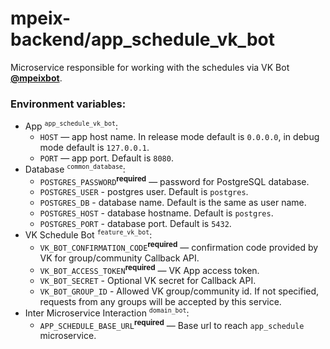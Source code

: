 # mpeix-backend/app_schedule_vk_bot

Microservice responsible for working with the schedules via VK Bot [**@mpeixbot**](https://vk.com/mpeixbot).

### Environment variables:
- App <sup>`app_schedule_vk_bot`</sup>:
  - `HOST` — app host name. In release mode default is `0.0.0.0`, in debug mode default is `127.0.0.1`.
  - `PORT` — app port. Default is `8080`.
- Database <sup>`common_database`</sup>:
  - `POSTGRES_PASSWORD`<sup>**required**</sup> — password for PostgreSQL database.
  - `POSTGRES_USER` - postgres user. Default is `postgres`.
  - `POSTGRES_DB` - database name. Default is the same as user name.
  - `POSTGRES_HOST` - database hostname. Default is `postgres`.
  - `POSTGRES_PORT` - database port. Default is `5432`.
- VK Schedule Bot <sup>`feature_vk_bot`</sup>:
  - `VK_BOT_CONFIRMATION_CODE`<sup>**required**</sup> — confirmation code provided by VK for group/community Callback API.
  - `VK_BOT_ACCESS_TOKEN`<sup>**required**</sup> — VK App access token.
  - `VK_BOT_SECRET` - Optional VK secret for Callback API.
  - `VK_BOT_GROUP_ID` - Allowed VK group/community id. If not specified, requests from any groups will be accepted by this service.
- Inter Microservice Interaction <sup>`domain_bot`</sup>:
  - `APP_SCHEDULE_BASE_URL`<sup>**required**</sup> — Base url to reach `app_schedule` microservice.
